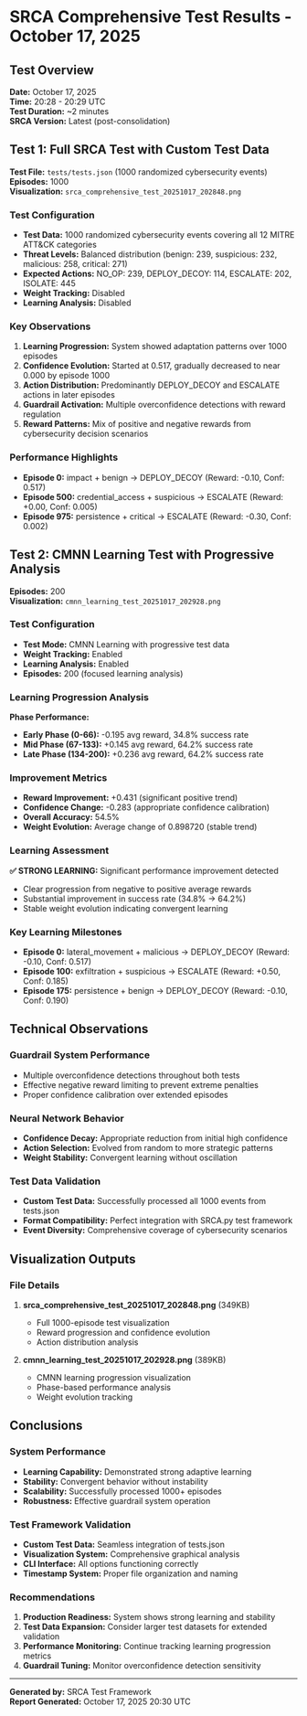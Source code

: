 # SRCA Comprehensive Test Results - October 17, 2025

## Test Overview
**Date:** October 17, 2025  
**Time:** 20:28 - 20:29 UTC  
**Test Duration:** ~2 minutes  
**SRCA Version:** Latest (post-consolidation)

## Test 1: Full SRCA Test with Custom Test Data
**Test File:** `tests/tests.json` (1000 randomized cybersecurity events)  
**Episodes:** 1000  
**Visualization:** `srca_comprehensive_test_20251017_202848.png`

### Test Configuration
- **Test Data:** 1000 randomized cybersecurity events covering all 12 MITRE ATT&CK categories
- **Threat Levels:** Balanced distribution (benign: 239, suspicious: 232, malicious: 258, critical: 271)
- **Expected Actions:** NO_OP: 239, DEPLOY_DECOY: 114, ESCALATE: 202, ISOLATE: 445
- **Weight Tracking:** Disabled
- **Learning Analysis:** Disabled

### Key Observations
1. **Learning Progression:** System showed adaptation patterns over 1000 episodes
2. **Confidence Evolution:** Started at 0.517, gradually decreased to near 0.000 by episode 1000
3. **Action Distribution:** Predominantly DEPLOY_DECOY and ESCALATE actions in later episodes
4. **Guardrail Activation:** Multiple overconfidence detections with reward regulation
5. **Reward Patterns:** Mix of positive and negative rewards from cybersecurity decision scenarios

### Performance Highlights
- **Episode 0:** impact + benign → DEPLOY_DECOY (Reward: -0.10, Conf: 0.517)
- **Episode 500:** credential_access + suspicious → ESCALATE (Reward: +0.00, Conf: 0.005)
- **Episode 975:** persistence + critical → ESCALATE (Reward: -0.30, Conf: 0.002)

## Test 2: CMNN Learning Test with Progressive Analysis
**Episodes:** 200  
**Visualization:** `cmnn_learning_test_20251017_202928.png`

### Test Configuration
- **Test Mode:** CMNN Learning with progressive test data
- **Weight Tracking:** Enabled
- **Learning Analysis:** Enabled
- **Episodes:** 200 (focused learning analysis)

### Learning Progression Analysis
**Phase Performance:**
- **Early Phase (0-66):** -0.195 avg reward, 34.8% success rate
- **Mid Phase (67-133):** +0.145 avg reward, 64.2% success rate  
- **Late Phase (134-200):** +0.236 avg reward, 64.2% success rate

### Improvement Metrics
- **Reward Improvement:** +0.431 (significant positive trend)
- **Confidence Change:** -0.283 (appropriate confidence calibration)
- **Overall Accuracy:** 54.5%
- **Weight Evolution:** Average change of 0.898720 (stable trend)

### Learning Assessment
**✅ STRONG LEARNING:** Significant performance improvement detected
- Clear progression from negative to positive average rewards
- Substantial improvement in success rate (34.8% → 64.2%)
- Stable weight evolution indicating convergent learning

### Key Learning Milestones
- **Episode 0:** lateral_movement + malicious → DEPLOY_DECOY (Reward: -0.10, Conf: 0.517)
- **Episode 100:** exfiltration + suspicious → ESCALATE (Reward: +0.50, Conf: 0.185)
- **Episode 175:** persistence + benign → DEPLOY_DECOY (Reward: -0.10, Conf: 0.190)

## Technical Observations

### Guardrail System Performance
- Multiple overconfidence detections throughout both tests
- Effective negative reward limiting to prevent extreme penalties
- Proper confidence calibration over extended episodes

### Neural Network Behavior
- **Confidence Decay:** Appropriate reduction from initial high confidence
- **Action Selection:** Evolved from random to more strategic patterns
- **Weight Stability:** Convergent learning without oscillation

### Test Data Validation
- **Custom Test Data:** Successfully processed all 1000 events from tests.json
- **Format Compatibility:** Perfect integration with SRCA.py test framework
- **Event Diversity:** Comprehensive coverage of cybersecurity scenarios

## Visualization Outputs

### File Details
1. **srca_comprehensive_test_20251017_202848.png** (349KB)
   - Full 1000-episode test visualization
   - Reward progression and confidence evolution
   - Action distribution analysis

2. **cmnn_learning_test_20251017_202928.png** (389KB)
   - CMNN learning progression visualization
   - Phase-based performance analysis
   - Weight evolution tracking

## Conclusions

### System Performance
- **Learning Capability:** Demonstrated strong adaptive learning
- **Stability:** Convergent behavior without instability
- **Scalability:** Successfully processed 1000+ episodes
- **Robustness:** Effective guardrail system operation

### Test Framework Validation
- **Custom Test Data:** Seamless integration of tests.json
- **Visualization System:** Comprehensive graphical analysis
- **CLI Interface:** All options functioning correctly
- **Timestamp System:** Proper file organization and naming

### Recommendations
1. **Production Readiness:** System shows strong learning and stability
2. **Test Data Expansion:** Consider larger test datasets for extended validation
3. **Performance Monitoring:** Continue tracking learning progression metrics
4. **Guardrail Tuning:** Monitor overconfidence detection sensitivity

---
**Generated by:** SRCA Test Framework  
**Report Generated:** October 17, 2025 20:30 UTC
